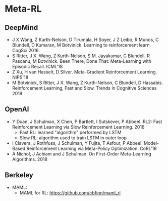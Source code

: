 # Meta-RL

## DeepMind
- J X Wang, Z Kurth-Nelson, D Tirumala, H Soyer, J Z Leibo, R Munos, C Blundell, D Kumaran, M Botvinick. Learning to reinforcement learn. CogSci 2016
- S Ritter, J X. Wang, Z Kurth-Nelson, S M. Jayakumar, C Blundell, R Pascanu, M Botvinick. Been There, Done That: Meta-Learning with Episodic Recall. ICML'18
- Z Xu, H van Hasselt, D Silver. Meta-Gradient Reinforcement Learning. NIPS'18
- M Botvinick, S Ritter, J X. Wang, Z Kurth-Nelson, C Blundell, D Hassabis. Reinforcement Learning, Fast and Slow. Trends in Cognitive Sciences 2019 

## OpenAI
- Y Duan, J Schulman, X Chen, P Bartlett, I Sutskever, P Abbeel. RL2: Fast Reinforcement Learning via Slow Reinforcement Learning. 2016
	- Fast RL: learned "algorithm" performed by LSTM
	- Slow RL: algorithm used to train LSTM in outer loop
- I Clavera, J Rothfuss, J Schulman, Y Fujita, T Asfour, P Abbeel. Model-Based Reinforcement Learning via Meta-Policy Optimization. CoRL'18
- A Nichol, J Achiam and J Schulman. On First-Order Meta-Learning Algorithms. 2018

## Berkeley
- MAML:
	- MAML for RL: https://github.com/cbfinn/maml_rl

